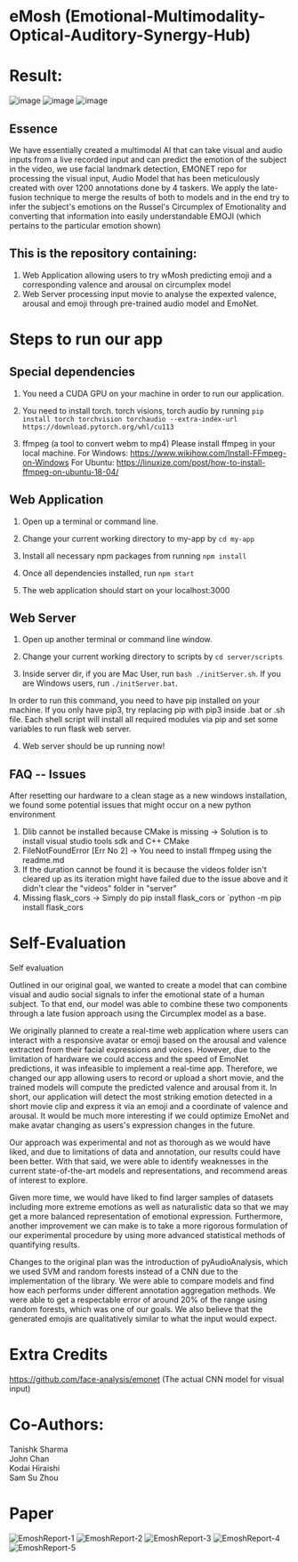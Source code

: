 # eMosh (Emotional-Multimodality-Optical-Auditory-Synergy-Hub)

# Result:
![image](https://user-images.githubusercontent.com/70075553/180343635-8de95253-b7fb-4573-a752-829299f682ee.png)
![image](https://user-images.githubusercontent.com/70075553/180343649-3c30fffc-affd-435e-96cd-05fb392e38fb.png)
![image](https://user-images.githubusercontent.com/70075553/180343692-7148dc19-9499-46b9-8700-d5a16f582f1f.png)


## Essence
We have essentially created a multimodal AI that can take visual and audio inputs from a live recorded input and can predict the emotion of the subject in the video, we use facial landmark detection, EMONET repo for processing the visual input, Audio Model that has been meticulously created with over 1200 annotations done by 4 taskers. We apply the late-fusion technique to merge the results of both to models and in the end try to infer the subject's emotions on the Russel's Circumplex of Emotionality and converting that information into easily understandable EMOJI (which pertains to the particular emotion shown)

## This is the repository containing:

1. Web Application allowing users to try wMosh predicting emoji and a corresponding valence and arousal on circumplex model
2. Web Server processing input movie to analyse the expexted valence, arousal and emoji through pre-trained audio model and EmoNet.

# Steps to run our app

## Special dependencies

1. You need a CUDA GPU on your machine in order to run our application.

2. You need to install torch. torch visions, torch audio by running
`pip install torch torchvision torchaudio --extra-index-url https://download.pytorch.org/whl/cu113`


3. ffmpeg (a tool to convert webm to mp4)
Please install ffmpeg in your local machine.
For Windows: https://www.wikihow.com/Install-FFmpeg-on-Windows 
For Ubuntu: https://linuxize.com/post/how-to-install-ffmpeg-on-ubuntu-18-04/


## Web Application

1. Open up a terminal or command line.

2. Change your current working directory to my-app by
`cd my-app`

3. Install all necessary npm packages from running
`npm install`

4. Once all dependencies installed, run
`npm start`

5. The web application should start on your localhost:3000

## Web Server

1. Open up another terminal or command line window.

2. Change your current working directory to scripts by
`cd server/scripts`

3. Inside server dir, if you are Mac User, run
`bash ./initServer.sh`. If you are Windows users, run
`./initServer.bat`.

In order to run this command, you need to have pip installed on your machine. If you only have pip3, try replacing pip with pip3 inside .bat or .sh file.
Each shell script will install all required modules via pip and set some variables to run flask web server.

4. Web server should be up running now!

## FAQ -- Issues

After resetting our hardware to a clean stage as a new windows installation, we found some potential issues that might occur on a new python environment

1. Dlib cannot be installed because CMake is missing -> Solution is to install visual studio tools sdk and C++ CMake
2. FileNotFoundError [Err No 2] -> You need to install ffmpeg using the readme.md
3. If the duration cannot be found it is because the videos folder isn't cleared up as its iteration might have failed due to the issue above and it didn't clear the "videos" folder in "server"
4. Missing flask_cors -> Simply do pip install flask_cors or `python -m pip install flask_cors

# Self-Evaluation

Self evaluation

Outlined in our original goal, we wanted to create a model that can combine visual and audio
social signals to infer the emotional state of a human subject. To that end, our model was able to
combine these two components through a late fusion approach using the Circumplex model as a base.

We originally planned to create a real-time web application where users can interact with a responsive avatar or emoji based on the arousal and valence extracted from their facial expressions and voices. However, due to the limitation of hardware we could access and the speed of EmoNet predictions, it was infeasible to implement a real-time app. Therefore, we changed our app allowing users to record or upload a short movie, and the trained models will compute the predicted valence and arousal from it. In short, our application will detect the most striking emotion detected in a short movie clip and express it via an emoji and a coordinate of valence and arousal. It would be much more interesting if we could optimize EmoNet and make avatar changing as users's expression changes in the future. 

Our approach was experimental and not as thorough as we would have liked, and due to limitations of data
and annotation, our results could have been better. With that said, we were able to identify weaknesses
in the current state-of-the-art models and representations, and recommend areas of interest to explore.

Given more time, we would have liked to find larger samples of datasets including more extreme emotions
as well as naturalistic data so that we may get a more balanced representation of emotional expression.
Furthermore, another improvement we can make is to take a more rigorous formulation of our experimental
procedure by using more advanced statistical methods of quantifying results.

Changes to the original plan was the introduction of pyAudioAnalysis, which we used SVM and random forests
instead of a CNN due to the implementation of the library. We were able to compare models and find how
each performs under different annotation aggregation methods. We were able to get a respectable error of around
20% of the range using random forests, which was one of our goals. We also believe that the generated emojis
are qualitatively similar to what the input would expect.

# Extra Credits 
https://github.com/face-analysis/emonet (The actual CNN model for visual input)

# Co-Authors: 

Tanishk Sharma <br>
John Chan <br>
Kodai Hiraishi <br>
Sam Su Zhou <br>

# Paper

![EmoshReport-1](https://user-images.githubusercontent.com/70075553/180345442-280ee653-c3dc-4413-b47e-78ce970d65ae.jpg)
![EmoshReport-2](https://user-images.githubusercontent.com/70075553/180345445-761410e5-e874-40ef-95b4-55fb6e7e5c73.jpg)
![EmoshReport-3](https://user-images.githubusercontent.com/70075553/180345437-ca7829b5-ffa1-45be-8cf4-fc106274b7c5.jpg)
![EmoshReport-4](https://user-images.githubusercontent.com/70075553/180345440-8bba2f04-e895-4644-b578-ac315ac905f8.jpg)
![EmoshReport-5](https://user-images.githubusercontent.com/70075553/180345441-771f6ad0-a551-49f6-b0c1-6a3930f2c893.jpg)

